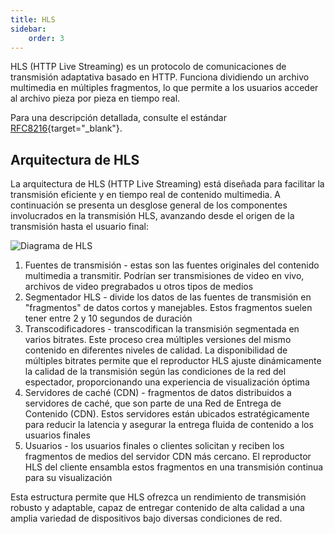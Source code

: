 ```yaml
---
title: HLS
sidebar:
    order: 3
---
```


HLS (HTTP Live Streaming) es un protocolo de comunicaciones de transmisión adaptativa basado en HTTP. Funciona dividiendo un archivo multimedia en múltiples fragmentos, lo que permite a los usuarios acceder al archivo pieza por pieza en tiempo real.

Para una descripción detallada, consulte el estándar [RFC8216](https://www.rfc-editor.org/rfc/rfc8216){target="_blank"}.

## Arquitectura de HLS

La arquitectura de HLS (HTTP Live Streaming) está diseñada para facilitar la transmisión eficiente y en tiempo real de contenido multimedia. A continuación se presenta un desglose general de los componentes involucrados en la transmisión HLS, avanzando desde el origen de la transmisión hasta el usuario final:

![Diagrama de HLS](https://cdn.cesbo.com/help/astra/delivery/http-hls/hls-segmenter/diagram.svg)

1. Fuentes de transmisión - estas son las fuentes originales del contenido multimedia a transmitir. Podrían ser transmisiones de video en vivo, archivos de video pregrabados u otros tipos de medios
2. Segmentador HLS - divide los datos de las fuentes de transmisión en "fragmentos" de datos cortos y manejables. Estos fragmentos suelen tener entre 2 y 10 segundos de duración
3. Transcodificadores - transcodifican la transmisión segmentada en varios bitrates. Este proceso crea múltiples versiones del mismo contenido en diferentes niveles de calidad. La disponibilidad de múltiples bitrates permite que el reproductor HLS ajuste dinámicamente la calidad de la transmisión según las condiciones de la red del espectador, proporcionando una experiencia de visualización óptima
4. Servidores de caché (CDN) - fragmentos de datos distribuidos a servidores de caché, que son parte de una Red de Entrega de Contenido (CDN). Estos servidores están ubicados estratégicamente para reducir la latencia y asegurar la entrega fluida de contenido a los usuarios finales
5. Usuarios - los usuarios finales o clientes solicitan y reciben los fragmentos de medios del servidor CDN más cercano. El reproductor HLS del cliente ensambla estos fragmentos en una transmisión continua para su visualización

Esta estructura permite que HLS ofrezca un rendimiento de transmisión robusto y adaptable, capaz de entregar contenido de alta calidad a una amplia variedad de dispositivos bajo diversas condiciones de red.